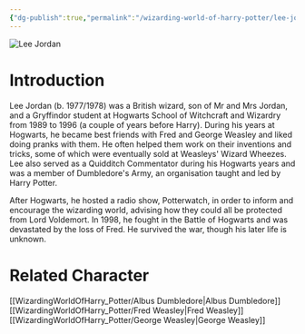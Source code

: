 ```yaml
---
{"dg-publish":true,"permalink":"/wizarding-world-of-harry-potter/lee-jordan/","dgPassFrontmatter":true}
---
```


![Lee Jordan](http://rxbg5ysja.bkt.gdipper.com/Lee_Jordan.png)
# Introduction
Lee Jordan (b. 1977/1978) was a British wizard, son of Mr and Mrs Jordan, and a Gryffindor student at Hogwarts School of Witchcraft and Wizardry from 1989 to 1996 (a couple of years before Harry). During his years at Hogwarts, he became best friends with Fred and George Weasley and liked doing pranks with them. He often helped them work on their inventions and tricks, some of which were eventually sold at Weasleys' Wizard Wheezes. Lee also served as a Quidditch Commentator during his Hogwarts years and was a member of Dumbledore's Army, an organisation taught and led by Harry Potter.

After Hogwarts, he hosted a radio show, Potterwatch, in order to inform and encourage the wizarding world, advising how they could all be protected from Lord Voldemort. In 1998, he fought in the Battle of Hogwarts and was devastated by the loss of Fred. He survived the war, though his later life is unknown.

# Related Character
[[WizardingWorldOfHarry_Potter/Albus Dumbledore\|Albus Dumbledore]]
[[WizardingWorldOfHarry_Potter/Fred Weasley\|Fred Weasley]]
[[WizardingWorldOfHarry_Potter/George Weasley\|George Weasley]]
